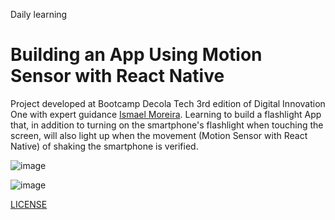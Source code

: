 Daily learning

# Building an App Using Motion Sensor with React Native

Project developed at Bootcamp Decola Tech 3rd edition of Digital Innovation One with expert guidance
[Ismael Moreira](https://github.com/ismaelsousa "[Ismael Moreira").
Learning to build a flashlight App that, in addition to turning on the smartphone's flashlight when touching the screen, will also light up when the movement (Motion Sensor with React Native) of shaking the smartphone is verified.

![image](https://user-images.githubusercontent.com/28990749/165650549-07daaabe-15fa-432e-9146-71bae90e43b0.png)

![image](https://user-images.githubusercontent.com/28990749/165650568-afdd77ea-fa79-488c-ac0b-13c9ecce847c.png)

[LICENSE](./LICENSE)
